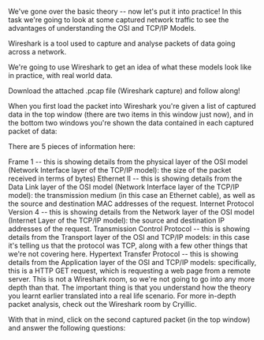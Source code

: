 We've gone over the basic theory -- now let's put it into practice! In this task we're going to look at some captured network traffic to see the advantages of understanding the OSI and TCP/IP Models.

Wireshark is a tool used to capture and analyse packets of data going across a network.

We're going to use Wireshark to get an idea of what these models look like in practice, with real world data.

Download the attached .pcap file (Wireshark capture) and follow along!

When you first load the packet into Wireshark you're given a list of captured data in the top window (there are two items in this window just now), and in the bottom two windows you're shown the data contained in each captured packet of data:

There are 5 pieces of information here:

Frame 1 -- this is showing details from the physical layer of the OSI model (Network Interface layer of the TCP/IP model): the size of the packet received in terms of bytes)
Ethernet II -- this is showing details from the Data Link layer of the OSI model (Network Interface layer of the TCP/IP model): the transmission medium (in this case an Ethernet cable), as well as the source and destination MAC addresses of the request.
Internet Protocol Version 4 -- this is showing details from the Network layer of the OSI model (Internet Layer of the TCP/IP model): the source and destination IP addresses of the request.
Transmission Control Protocol -- this is showing details from the Transport layer of the OSI and TCP/IP models: in this case it's telling us that the protocol was TCP, along with a few other things that we're not covering here.
Hypertext Transfer Protocol -- this is showing details from the Application layer of the OSI and TCP/IP models: specifically, this is a HTTP GET request, which is requesting a web page from a remote server.
This is not a Wireshark room, so we're not going to go into any more depth than that. The important thing is that you understand how the theory you learnt earlier translated into a real life scenario. For more in-depth packet analysis, check out the Wireshark room by Cryillic.

With that in mind, click on the second captured packet (in the top window) and answer the following questions:


